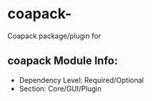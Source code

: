 # coapack-<package>
Coapack package/plugin for <description>

## coapack Module Info:
- Dependency Level: Required/Optional
- Section: Core/GUI/Plugin
